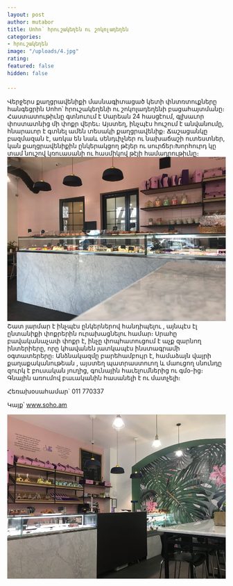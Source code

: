 ```yaml
---
layout: post
author: mutabor
title: Սոհո՝ հրուշակեղեն ու շոկոլադեղեն
categories:
- հրուշակեղեն
image: "/uploads/4.jpg"
rating: 
featured: false
hidden: false

---
```

Վերջերս քաղցրավենիքի մասնագիտացած կետի փնտռտուքները հանգեցրին Սոհո՝ հրուշակեղենի ու շոկոլադեղենի բացահայտմանը։ Հաստատութիւնը գտնուում է Սարեան 24 հասցէում, գլխաւոր փոստատնից մի փոքր վերեւ։ Այստեղ, ինչպէս հուշում է անվանումը, հնարաւոր է գտնել ամեն տեսակի քաղցրավենիք։ Ճաշացանկը բազմազան է, առկա են նաև սենդւիչներ ու նախաճաշի ուտեստներ, կան քաղցրավենիքին ընկերակցող թէյեր ու սուրճեր։Խորհուրդ կը տամ նուշով կռուասանի ու հասմիկով թէյի համադրութիւնը։![](/uploads/2.jpg) Շատ յարմար է ինչպէս ընկերներով հանդիպելու , այնպէս էլ ընտանիքի փոքրերին ուրախացնելու համար։ Սրահը բավականաչափ փոքր է, ինչը փոպհատուցում է աչք զարնող ինտերիերը, որը  կհավանեն յատկապէս ինստագրամի օգտատերերը։ Անձնակազմը բարեհամբույր է, համաձայն վայրի քաղաքականութեան , այստեղ պատրաստուող և մաուցող սնունդը զուրկ է բուսական յուղից, գունային հաւելումներից ու գմօ-ից։ Գնային առումով բաւականին հասանելի է ու մատչելի։

Հեռախօսահամար\` 011 770337

Կայք՝ www.soho.am

![](/uploads/1.jpg)